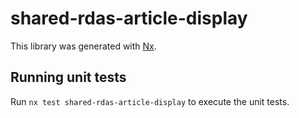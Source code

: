 # shared-rdas-article-display

This library was generated with [Nx](https://nx.dev).

## Running unit tests

Run `nx test shared-rdas-article-display` to execute the unit tests.
